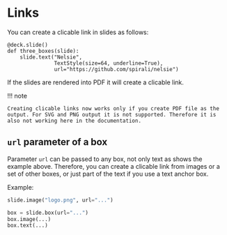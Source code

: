 # Links

You can create a clicable link in slides as follows:

```nelsie
@deck.slide()
def three_boxes(slide):
    slide.text("Nelsie",
               TextStyle(size=64, underline=True),
               url="https://github.com/spirali/nelsie")
```

If the slides are rendered into PDF it will create a clicable link.


!!! note

    Creating clicable links now works only if you create PDF file as the output. For SVG and PNG output it is not supported. Therefore it is also not working here in the documentation.

## `url` parameter of a box

Parameter `url` can be passed to any box, not only text as shows the example above. Therefore, you can create a clicable link from images or a set of other boxes, or just part of the text if you use a text anchor box.

Example:

```python
slide.image("logo.png", url="...")

box = slide.box(url="...")
box.image(...)
box.text(...)
```